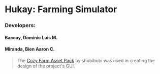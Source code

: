 # Hukay: Farming Simulator

### Developers: <p>
#### Baccay, Dominic Luis M. <p>
#### Miranda, Bien Aaron C.

> The [Cozy Farm Asset Pack](https://shubibubi.itch.io/cozy-farm) by shubibubi was
> used in creating the design of the project's GUI.